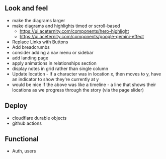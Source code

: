 ## Look and feel
- make the diagrams larger
- make diagrams and highlights timed or scroll-based
  - https://ui.aceternity.com/components/hero-highlight
  - https://ui.aceternity.com/components/google-gemini-effect
- Replace Links with Buttons
- Add breadcrumbs
- consider adding a nav menu or sidebar
- add landing page
- apply animations in relationships section
- display notes in grid rather than single column
- Update location - If a character was in location x, then moves to y, have an indicator to show they're currently at y
- would be nice if the above was like a timeline - a line that shows their locations as we progress through the story (via the page slider)

## Deploy
- cloudflare durable objects
- github actions

## Functional
- Auth, users
